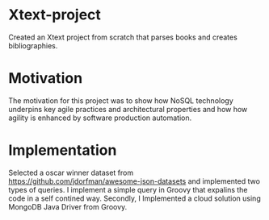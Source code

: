 # Xtext-project
Created an Xtext project from scratch that parses books and creates bibliographies. 

# Motivation
The motivation for this project was to show how NoSQL technology underpins key agile practices and architectural properties and how how agility is enhanced by software production automation.


# Implementation 
Selected a oscar winner dataset from https://github.com/jdorfman/awesome-json-datasets and implemented two types of queries. I implement a simple query in Groovy that expalins the code in a self contined way. Secondly, I Implemented a cloud solution using MongoDB Java Driver from Groovy. 

